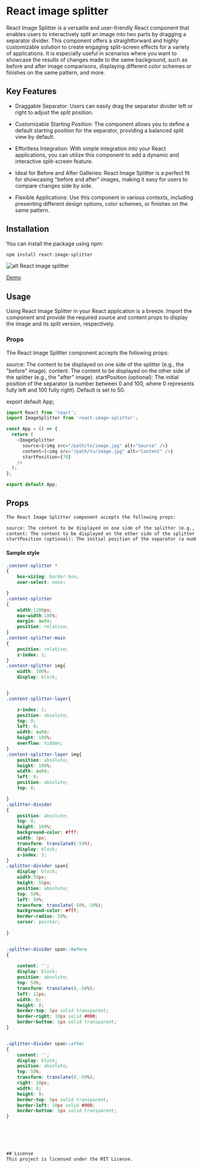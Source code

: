 # React image splitter

React Image Splitter is a versatile and user-friendly React component that enables users to interactively split an image into two parts by dragging a separator divider. This component offers a straightforward and highly customizable solution to create engaging split-screen effects for a variety of applications. It is especially useful in scenarios where you want to showcase the results of changes made to the same background, such as before and after image comparisons, displaying different color schemes or finishes on the same pattern, and more.

## Key Features

- Draggable Separator: Users can easily drag the separator divider left or right to adjust the split position.

- Customizable Starting Position: The component allows you to define a default starting position for the separator, providing a balanced split view by default.

- Effortless Integration: With simple integration into your React applications, you can utilize this component to add a dynamic and interactive split-screen feature.

- Ideal for Before and After Galleries: React Image Splitter is a perfect fit for showcasing "before and after" images, making it easy for users to compare changes side by side.

- Flexible Applications: Use this component in various contexts, including presenting different design options, color schemes, or finishes on the same pattern.

## Installation

You can install the package using npm:

```bash
npm install react-image-splitter

```

![alt React image splitter](https://react-image-splitter.netlify.app/splitter/demo.jpg)

[Demo](https://react-image-splitter.netlify.app/)



## Usage
Using React Image Splitter in your React application is a breeze. Import the component and provide the required source and content props to display the image and its split version, respectively.

### Props
The React Image Splitter component accepts the following props:

source: The content to be displayed on one side of the splitter (e.g., the "before" image).
content: The content to be displayed on the other side of the splitter (e.g., the "after" image).
startPosition (optional): The initial position of the separator (a number between 0 and 100, where 0 represents fully left and 100 fully right). Default is set to 50.

export default App;
```js
import React from 'react';
import ImageSplitter from 'react-image-splitter';

const App = () => {
  return (
    <ImageSplitter
      source={<img src="/path/to/image.jpg" alt="Source" />}
      content={<img src="/path/to/image.jpg" alt="Content" />}
      startPosition={70}
    />
  );
};

export default App;

```


## Props

```txt
The React Image Splitter component accepts the following props:

source: The content to be displayed on one side of the splitter (e.g., the "before" image).
content: The content to be displayed on the other side of the splitter (e.g., the "after" image).
startPosition (optional): The initial position of the separator (a number between 0 and 100, where 0 represents fully left and 100 fully right). Default is set to 50.

```


#### Sample style

```css
.content-splitter *
{
    box-sizing: border-box;
    user-select: none;

}
.content-splitter
{
    width:1200px;
    max-width:100%;
    margin: auto;
    position: relative;
}
.content-splitter-main
{
    position: relative;
    z-index: 1;
}
.content-splitter img{
    width: 100%;
    display: block;


}
.content-splitter-layer{

    z-index: 2;
    position: absolute;
    top: 0;
    left: 0;
    width: auto;
    height: 100%;
    overflow: hidden;
}
.content-splitter-layer img{
    position: absolute;
    height: 100%;
    width: auto;
    left: 0;
    position: absolute;
    top: 0;

}
.splitter-divider
{
    position: absolute;
    top: 0;
    height: 100%;
    background-color: #fff;
    width: 3px;
    transform: translateX(-50%);
    display: block;
    z-index: 3;
}
.splitter-divider span{
    display: block;
    width:50px;
    height: 50px;
    position: absolute;
    top: 50%;
    left: 50%;
    transform: translate(-50%,-50%);
    background-color: #fff;
    border-radius: 50%;
    cursor: pointer;
    
}


.splitter-divider span::before
{
    
    content: '';
    display: block;
    position: absolute;
    top: 50%;
    transform: translate(0,-50%);
    left: 12px;
    width: 0;
    height: 0;
    border-top: 5px solid transparent;
    border-right: 10px solid #000;
    border-bottom: 5px solid transparent;
}


.splitter-divider span::after
{
    content: '';
    display: block;
    position: absolute;
    top: 50%;
    transform: translate(0,-50%);
    right: 10px;
    width: 0;
    height: 0;
    border-top: 5px solid transparent;
    border-left: 10px solid #000;
    border-bottom: 5px solid transparent;
}






## License
This project is licensed under the MIT License.


